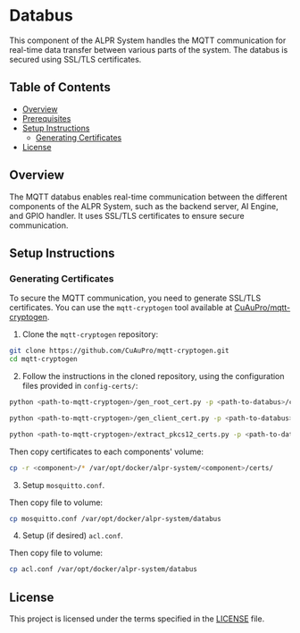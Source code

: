 # Databus

This component of the ALPR System handles the MQTT communication for real-time data transfer between various parts of the system. The databus is secured using SSL/TLS certificates.

## Table of Contents

- [Overview](#overview)
- [Prerequisites](#prerequisites)
- [Setup Instructions](#setup-instructions)
  - [Generating Certificates](#generating-certificates)
- [License](#license)

## Overview  <a id='overview'></a>

The MQTT databus enables real-time communication between the different components of the ALPR System, such as the backend server, AI Engine, and GPIO handler. It uses SSL/TLS certificates to ensure secure communication.


## Setup Instructions <a id='setup-instructions'></a>

### Generating Certificates <a id='generating-certificates'></a>

To secure the MQTT communication, you need to generate SSL/TLS certificates. You can use the `mqtt-cryptogen` tool available at [CuAuPro/mqtt-cryptogen](https://github.com/CuAuPro/mqtt-cryptogen).

1. Clone the `mqtt-cryptogen` repository:

```bash
git clone https://github.com/CuAuPro/mqtt-cryptogen.git
cd mqtt-cryptogen
```

2. Follow the instructions in the cloned repository, using the configuration files provided in `config-certs/`:

```bash
python <path-to-mqtt-cryptogen>/gen_root_cert.py -p <path-to-databus>/config-certs/root_cert_req.json
```

```bash
python <path-to-mqtt-cryptogen>/gen_client_cert.py -p <path-to-databus>/config-certs/client_cert_req.json 
```

```bash
python <path-to-mqtt-cryptogen>/extract_pkcs12_certs.py -p <path-to-databus>/config-certs/extract_pkcs12_req.json
```

Then copy certificates to each components' volume:

```bash
cp -r <component>/* /var/opt/docker/alpr-system/<component>/certs/
```

3. Setup `mosquitto.conf`.

Then copy file to volume:
```bash
cp mosquitto.conf /var/opt/docker/alpr-system/databus
```

4. Setup (if desired) `acl.conf`.

Then copy file to volume:
```bash
cp acl.conf /var/opt/docker/alpr-system/databus
```

## License <a id='license'></a>

This project is licensed under the terms specified in the [LICENSE](../LICENSE) file.

